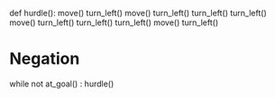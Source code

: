 def hurdle():
    move()
    turn_left()
    move()
    turn_left()
    turn_left()
    turn_left()
    move()
    turn_left()
    turn_left()
    turn_left()
    move()
    turn_left()
    
# Negation
while not at_goal() :
    hurdle()
